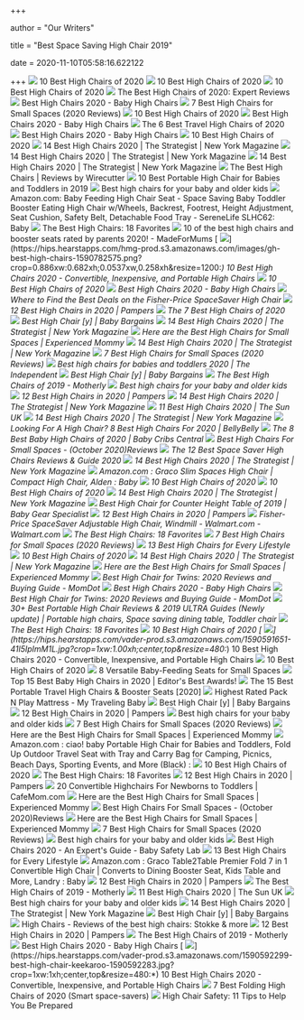+++
        
author = "Our Writers"
        
title = "Best Space Saving High Chair 2019"
        
date = 2020-11-10T05:58:16.622122
        
+++
[ ![](https://res.cloudinary.com/babylist/image/upload/f_auto,q_auto:best,c_scale/v1584597701/Best-of-high-chairs-2020-pin_glxmjb.jpg)](https://res.cloudinary.com/babylist/image/upload/f_auto,q_auto:best,c_scale/v1584597701/Best-of-high-chairs-2020-pin_glxmjb.jpg) 10 Best High Chairs of 2020
[ ![](https://images.ctfassets.net/50gzycvace50/10Di9Xumus0hDGokTN7Xr0/acefce2919dc5af2ed26df64e76f70b9/Screen_Shot_2019-01-29_at_12.05.41_PM.png)](https://images.ctfassets.net/50gzycvace50/10Di9Xumus0hDGokTN7Xr0/acefce2919dc5af2ed26df64e76f70b9/Screen_Shot_2019-01-29_at_12.05.41_PM.png) 10 Best High Chairs of 2020
[ ![](https://images.ctfassets.net/50gzycvace50/1xMcZmxWi8yudIF69o2TzA/eca3f9a95006490a19b338b1095936c1/baby-jogger-city-bistro-high-chair-photo.jpg)](https://images.ctfassets.net/50gzycvace50/1xMcZmxWi8yudIF69o2TzA/eca3f9a95006490a19b338b1095936c1/baby-jogger-city-bistro-high-chair-photo.jpg) 10 Best High Chairs of 2020
[ ![](https://www.experiencedmommy.com/wp-content/uploads/2019/01/Screen-Shot-2019-01-22-at-2.02.02-PM.png)](https://www.experiencedmommy.com/wp-content/uploads/2019/01/Screen-Shot-2019-01-22-at-2.02.02-PM.png) The Best High Chairs of 2020: Expert Reviews
[ ![](http://images.agoramedia.com/wte3.0/gcms/Best-High-Chairs-2020-722x406.jpg?width=414)](http://images.agoramedia.com/wte3.0/gcms/Best-High-Chairs-2020-722x406.jpg?width=414) Best High Chairs 2020 - Baby High Chairs
[ ![](https://m.media-amazon.com/images/I/4105fsgGLeL.jpg)](https://m.media-amazon.com/images/I/4105fsgGLeL.jpg) 7 Best High Chairs for Small Spaces (2020 Reviews)
[ ![](https://images.ctfassets.net/50gzycvace50/1PAo4Q60o8eIKkSOuY262A/95db50d52b659c509e95c33df1950e78/fisher-price-spacesaver-high-chair-photo.jpg)](https://images.ctfassets.net/50gzycvace50/1PAo4Q60o8eIKkSOuY262A/95db50d52b659c509e95c33df1950e78/fisher-price-spacesaver-high-chair-photo.jpg) 10 Best High Chairs of 2020
[ ![](https://images.agoramedia.com/wte3.0/gcms/Peg-Perego-Siesta-High-Chair-Editors-Choice.jpg)](https://images.agoramedia.com/wte3.0/gcms/Peg-Perego-Siesta-High-Chair-Editors-Choice.jpg) Best High Chairs 2020 - Baby High Chairs
[ ![](https://www.verywellfamily.com/thmb/Y6rXVx3fJlQJPCOftDuBfN9wd18=/1387x1387/smart/filters:no_upscale()/71TAioIrBNL._SL1500_-5b212f0cff1b78003704c64a.jpg)](https://www.verywellfamily.com/thmb/Y6rXVx3fJlQJPCOftDuBfN9wd18=/1387x1387/smart/filters:no_upscale()/71TAioIrBNL._SL1500_-5b212f0cff1b78003704c64a.jpg) The 6 Best Travel High Chairs of 2020
[ ![](https://images.agoramedia.com/wte3.0/gcms/wte-awards-2019-mom-pick-Graco-Table2Table-Premier-Fold-7-in-1-Highchair.jpg)](https://images.agoramedia.com/wte3.0/gcms/wte-awards-2019-mom-pick-Graco-Table2Table-Premier-Fold-7-in-1-Highchair.jpg) Best High Chairs 2020 - Baby High Chairs
[ ![](https://images.ctfassets.net/50gzycvace50/a3dbee02aeb04caea248d3b5f6cb97e0f3feb3191221e82536394ef2fce66d46/4a7ee20b50890c90a5f4e4e8e0bd5771/a3dbee02aeb04caea248d3b5f6cb97e0f3feb3191221e82536394ef2fce66d46.png?fl=progressive&fm=jpg&bg=rgb:f9f9f9&w=620&h=620)](https://images.ctfassets.net/50gzycvace50/a3dbee02aeb04caea248d3b5f6cb97e0f3feb3191221e82536394ef2fce66d46/4a7ee20b50890c90a5f4e4e8e0bd5771/a3dbee02aeb04caea248d3b5f6cb97e0f3feb3191221e82536394ef2fce66d46.png?fl=progressive&fm=jpg&bg=rgb:f9f9f9&w=620&h=620) 10 Best High Chairs of 2020
[ ![](https://pyxis.nymag.com/v1/imgs/e49/183/0641e5caf2ba9388b7e30f267a3895cc5c.rdeep-vertical.w245.jpg)](https://pyxis.nymag.com/v1/imgs/e49/183/0641e5caf2ba9388b7e30f267a3895cc5c.rdeep-vertical.w245.jpg) 14 Best High Chairs 2020 | The Strategist | New York Magazine
[ ![](https://pyxis.nymag.com/v1/imgs/3be/0a3/baf9dc13caf1158b95af98794daae3d6c5.rsquare.w600.jpg)](https://pyxis.nymag.com/v1/imgs/3be/0a3/baf9dc13caf1158b95af98794daae3d6c5.rsquare.w600.jpg) 14 Best High Chairs 2020 | The Strategist | New York Magazine
[ ![](https://pyxis.nymag.com/v1/imgs/92a/732/dde24273713e66065c0a4149dc83559419-Joovy.rsquare.w600.jpg)](https://pyxis.nymag.com/v1/imgs/92a/732/dde24273713e66065c0a4149dc83559419-Joovy.rsquare.w600.jpg) 14 Best High Chairs 2020 | The Strategist | New York Magazine
[ ![](https://cdn.thewirecutter.com/wp-content/uploads/2017/07/high-chairs-2x1-fullres-4207-600x300.jpg)](https://cdn.thewirecutter.com/wp-content/uploads/2017/07/high-chairs-2x1-fullres-4207-600x300.jpg) The Best High Chairs | Reviews by Wirecutter
[ ![](https://www.mamaoffive.com/wp-content/uploads/2019/08/space-saving-high-chair.jpg)](https://www.mamaoffive.com/wp-content/uploads/2019/08/space-saving-high-chair.jpg) 10 Best Portable High Chair for Babies and Toddlers in 2019
[ ![](https://www.telegraph.co.uk/content/dam/recommended/2019/02/27/best-high-chairs_for-kids_summary_trans_NvBQzQNjv4BqqVzuuqpFlyLIwiB6NTmJwfSVWeZ_vEN7c6bHu2jJnT8.png)](https://www.telegraph.co.uk/content/dam/recommended/2019/02/27/best-high-chairs_for-kids_summary_trans_NvBQzQNjv4BqqVzuuqpFlyLIwiB6NTmJwfSVWeZ_vEN7c6bHu2jJnT8.png) Best high chairs for your baby and older kids
[ ![](https://images-na.ssl-images-amazon.com/images/I/61358038BtL._SY355_.jpg)](https://images-na.ssl-images-amazon.com/images/I/61358038BtL._SY355_.jpg) Amazon.com: Baby Feeding High Chair Seat - Space Saving Baby Toddler  Booster Eating High Chair w/Wheels, Backrest, Footrest, Height Adjustment,  Seat Cushion, Safety Belt, Detachable Food Tray - SereneLife SLHC62: Baby
[ ![](https://redtri.com/wp-content/uploads/2019/05/skip_hop_sit_to_step_high_chair.jpg)](https://redtri.com/wp-content/uploads/2019/05/skip_hop_sit_to_step_high_chair.jpg) The Best High Chairs: 18 Favorites
[ ![](https://images.immediate.co.uk/production/volatile/sites/28/2018/03/composite-highchairs-boosters-d8e3857.jpg?quality=90&resize=768,574)](https://images.immediate.co.uk/production/volatile/sites/28/2018/03/composite-highchairs-boosters-d8e3857.jpg?quality=90&resize=768,574) 10 of the best high chairs and booster seats rated by parents 2020! -  MadeForMums
[ ![](https://hips.hearstapps.com/hmg-prod.s3.amazonaws.com/images/gh-best-high-chairs-1590782575.png?crop=0.886xw:0.682xh;0.0537xw,0.258xh&resize=1200:*)](https://hips.hearstapps.com/hmg-prod.s3.amazonaws.com/images/gh-best-high-chairs-1590782575.png?crop=0.886xw:0.682xh;0.0537xw,0.258xh&resize=1200:*) 10 Best High Chairs 2020 - Convertible, Inexpensive, and Portable High  Chairs
[ ![](https://images.ctfassets.net/50gzycvace50/59icNHAUvxJ4dsTTPYox5i/ded83c5793f9fc219f68c06dc0034f26/1_319628_product.png?fl=progressive&fm=jpg&bg=rgb:f9f9f9&w=620&h=620)](https://images.ctfassets.net/50gzycvace50/59icNHAUvxJ4dsTTPYox5i/ded83c5793f9fc219f68c06dc0034f26/1_319628_product.png?fl=progressive&fm=jpg&bg=rgb:f9f9f9&w=620&h=620) 10 Best High Chairs of 2020
[ ![](https://images.agoramedia.com/wte3.0/gcms/Bloom-Fresco-Contempoarary-High-Chair-Frame-Only.jpg)](https://images.agoramedia.com/wte3.0/gcms/Bloom-Fresco-Contempoarary-High-Chair-Frame-Only.jpg) Best High Chairs 2020 - Baby High Chairs
[ ![](https://www.retailmenot.com/blog/wp-content/uploads/sites/2/2019/02/Dise%C3%B1o-sin-t%C3%ADtulo-1-2-765x453.png)](https://www.retailmenot.com/blog/wp-content/uploads/sites/2/2019/02/Dise%C3%B1o-sin-t%C3%ADtulo-1-2-765x453.png) Where to Find the Best Deals on the Fisher-Price SpaceSaver High Chair
[ ![](https://images.ctfassets.net/9wtva4vhlgxb/4sv0kqTgzVgMhf81PnNLQn/97a6de8539c809a1dc08829c138a5260/fisher-price-spacesaver-high-chair_1536x680.jpg)](https://images.ctfassets.net/9wtva4vhlgxb/4sv0kqTgzVgMhf81PnNLQn/97a6de8539c809a1dc08829c138a5260/fisher-price-spacesaver-high-chair_1536x680.jpg) 12 Best High Chairs in 2020 | Pampers
[ ![](https://www.verywellfamily.com/thmb/CnbBiHkNN2hd6RPd8hWsLxHl97M=/1474x1474/smart/filters:no_upscale()/ScreenShot2020-03-03at3.39.26PM-f72aed31d8f54d508236eead3db327e7.png)](https://www.verywellfamily.com/thmb/CnbBiHkNN2hd6RPd8hWsLxHl97M=/1474x1474/smart/filters:no_upscale()/ScreenShot2020-03-03at3.39.26PM-f72aed31d8f54d508236eead3db327e7.png) The 7 Best High Chairs of 2020
[ ![](https://www.babybargains.com/wp-content/uploads/2016/10/blossomlarge.jpg)](https://www.babybargains.com/wp-content/uploads/2016/10/blossomlarge.jpg) Best High Chair [y] | Baby Bargains
[ ![](https://pyxis.nymag.com/v1/imgs/660/5af/d7682babb9e53c05f9930de875127add3d.rdeep-vertical.w245.jpg)](https://pyxis.nymag.com/v1/imgs/660/5af/d7682babb9e53c05f9930de875127add3d.rdeep-vertical.w245.jpg) 14 Best High Chairs 2020 | The Strategist | New York Magazine
[ ![](https://m.media-amazon.com/images/I/41IF-9vxTLL.jpg)](https://m.media-amazon.com/images/I/41IF-9vxTLL.jpg) Here are the Best High Chairs for Small Spaces | Experienced Mommy
[ ![](https://pyxis.nymag.com/v1/imgs/eae/4b3/3e376e56c3f2cdfb22fb83f90e1a8705e5-Abiie.2x.rsquare.w600.jpg)](https://pyxis.nymag.com/v1/imgs/eae/4b3/3e376e56c3f2cdfb22fb83f90e1a8705e5-Abiie.2x.rsquare.w600.jpg) 14 Best High Chairs 2020 | The Strategist | New York Magazine
[ ![](https://i.ytimg.com/vi/-P_X4NyOVm0/maxresdefault.jpg)](https://i.ytimg.com/vi/-P_X4NyOVm0/maxresdefault.jpg) 7 Best High Chairs for Small Spaces (2020 Reviews)
[ ![](https://static.independent.co.uk/s3fs-public/thumbnails/image/2020/04/02/17/best-high-chairs-baby-toddler-indybest.jpg)](https://static.independent.co.uk/s3fs-public/thumbnails/image/2020/04/02/17/best-high-chairs-baby-toddler-indybest.jpg) Best high chairs for babies and toddlers 2020 | The Independent
[ ![](https://www.babybargains.com/wp-content/uploads/2016/10/Fisher-Price-Space-Saver-1.jpg)](https://www.babybargains.com/wp-content/uploads/2016/10/Fisher-Price-Space-Saver-1.jpg) Best High Chair [y] | Baby Bargains
[ ![](https://assets.rebelmouse.io/eyJhbGciOiJIUzI1NiIsInR5cCI6IkpXVCJ9.eyJpbWFnZSI6Imh0dHBzOi8vYXNzZXRzLnJibC5tcy8xOTE3NTgwMi9vcmlnaW4uanBnIiwiZXhwaXJlc19hdCI6MTYwOTE5OTA5NX0.M2XqBDWcM0ufFOa6ZJ0nLAWSsQ51QnyQ-ObQmZwaTZY/img.jpg?width=980)](https://assets.rebelmouse.io/eyJhbGciOiJIUzI1NiIsInR5cCI6IkpXVCJ9.eyJpbWFnZSI6Imh0dHBzOi8vYXNzZXRzLnJibC5tcy8xOTE3NTgwMi9vcmlnaW4uanBnIiwiZXhwaXJlc19hdCI6MTYwOTE5OTA5NX0.M2XqBDWcM0ufFOa6ZJ0nLAWSsQ51QnyQ-ObQmZwaTZY/img.jpg?width=980) The Best High Chairs of 2019 - Motherly
[ ![](https://www.telegraph.co.uk/content/dam/recommended/2019/02/27/Evomove-Nomi_high-chair_secondary_trans_NvBQzQNjv4BqqVzuuqpFlyLIwiB6NTmJwfSVWeZ_vEN7c6bHu2jJnT8.png)](https://www.telegraph.co.uk/content/dam/recommended/2019/02/27/Evomove-Nomi_high-chair_secondary_trans_NvBQzQNjv4BqqVzuuqpFlyLIwiB6NTmJwfSVWeZ_vEN7c6bHu2jJnT8.png) Best high chairs for your baby and older kids
[ ![](https://images.ctfassets.net/9wtva4vhlgxb/1PjBrwANn0nZrLhIasaJ3z/102d349680dcc453d924f3126a06c561/peg-perego-prima-pappa-zero-3-high-chair_1536x680.jpg)](https://images.ctfassets.net/9wtva4vhlgxb/1PjBrwANn0nZrLhIasaJ3z/102d349680dcc453d924f3126a06c561/peg-perego-prima-pappa-zero-3-high-chair_1536x680.jpg) 12 Best High Chairs in 2020 | Pampers
[ ![](https://pyxis.nymag.com/v1/imgs/1d5/0f0/8387bf4123ff7d76320f0a9d9b796f64a4.rdeep-vertical.w245.jpg)](https://pyxis.nymag.com/v1/imgs/1d5/0f0/8387bf4123ff7d76320f0a9d9b796f64a4.rdeep-vertical.w245.jpg) 14 Best High Chairs 2020 | The Strategist | New York Magazine
[ ![](https://www.thesun.co.uk/wp-content/uploads/2019/01/DD-COMPOSITE-HIGH-CHAIRS.jpg)](https://www.thesun.co.uk/wp-content/uploads/2019/01/DD-COMPOSITE-HIGH-CHAIRS.jpg) 11 Best High Chairs 2020 | The Sun UK
[ ![](https://pyxis.nymag.com/v1/imgs/837/135/0382ade28274151ae8d6eb20595b3f0039-graco-simpleswitch-portable-high-chair-a.2x.rsquare.w600.jpg)](https://pyxis.nymag.com/v1/imgs/837/135/0382ade28274151ae8d6eb20595b3f0039-graco-simpleswitch-portable-high-chair-a.2x.rsquare.w600.jpg) 14 Best High Chairs 2020 | The Strategist | New York Magazine
[ ![](https://www.bellybelly.com.au/wp-content/uploads/2020/01/best-high-chair-2020.jpg)](https://www.bellybelly.com.au/wp-content/uploads/2020/01/best-high-chair-2020.jpg) Looking For A High Chair? 8 Best High Chairs For 2020 | BellyBelly
[ ![](https://i.ytimg.com/vi/bF_n3ifw8Dk/maxresdefault.jpg)](https://i.ytimg.com/vi/bF_n3ifw8Dk/maxresdefault.jpg) The 8 Best Baby High Chairs of 2020 | Baby Cribs Central
[ ![](https://babycarejunction.com/wp-content/uploads/2019/09/Best-High-Chairs-For-Spaces.jpg)](https://babycarejunction.com/wp-content/uploads/2019/09/Best-High-Chairs-For-Spaces.jpg) Best High Chairs For Small Spaces - (October 2020)Reviews
[ ![](https://momhaul.com/wp-content/uploads/Best-Space-Saver-High-Chairs.png)](https://momhaul.com/wp-content/uploads/Best-Space-Saver-High-Chairs.png) The 12 Best Space Saver High Chairs Reviews & Guide 2020
[ ![](https://pyxis.nymag.com/v1/imgs/a88/c4a/1e799c6c2b636df5a5a59683ef9ee52c8d-12-high-chairs-lede.rsquare.w1200.jpg)](https://pyxis.nymag.com/v1/imgs/a88/c4a/1e799c6c2b636df5a5a59683ef9ee52c8d-12-high-chairs-lede.rsquare.w1200.jpg) 14 Best High Chairs 2020 | The Strategist | New York Magazine
[ ![](https://m.media-amazon.com/images/I/61+t74PpTNL._AC_SS350_.jpg)](https://m.media-amazon.com/images/I/61+t74PpTNL._AC_SS350_.jpg) Amazon.com : Graco Slim Spaces High Chair | Compact High Chair, Alden : Baby
[ ![](https://images.ctfassets.net/50gzycvace50/7d09ed0033c269584863bb8807f67aec0a013f78a169557b45147524e8b76bf8/a53840f6c59a37e6f6e294ebad46216a/7d09ed0033c269584863bb8807f67aec0a013f78a169557b45147524e8b76bf8.png?fl=progressive&fm=jpg&bg=rgb:f9f9f9&w=620&h=620)](https://images.ctfassets.net/50gzycvace50/7d09ed0033c269584863bb8807f67aec0a013f78a169557b45147524e8b76bf8/a53840f6c59a37e6f6e294ebad46216a/7d09ed0033c269584863bb8807f67aec0a013f78a169557b45147524e8b76bf8.png?fl=progressive&fm=jpg&bg=rgb:f9f9f9&w=620&h=620) 10 Best High Chairs of 2020
[ ![](https://images.ctfassets.net/50gzycvace50/d13d2104d639c358bbd4b769e66c6b1ad06c62bea3b41a93ae934b528cc5c7c2/6bf1ee68044409d5a443a68d0930b97e/d13d2104d639c358bbd4b769e66c6b1ad06c62bea3b41a93ae934b528cc5c7c2.png?fl=progressive&fm=jpg&bg=rgb:f9f9f9&w=620&h=620)](https://images.ctfassets.net/50gzycvace50/d13d2104d639c358bbd4b769e66c6b1ad06c62bea3b41a93ae934b528cc5c7c2/6bf1ee68044409d5a443a68d0930b97e/d13d2104d639c358bbd4b769e66c6b1ad06c62bea3b41a93ae934b528cc5c7c2.png?fl=progressive&fm=jpg&bg=rgb:f9f9f9&w=620&h=620) 10 Best High Chairs of 2020
[ ![](https://pyxis.nymag.com/v1/imgs/930/b58/b5c305e2a285b26116fa96ef862995fa51.rdeep-vertical.w245.jpg)](https://pyxis.nymag.com/v1/imgs/930/b58/b5c305e2a285b26116fa96ef862995fa51.rdeep-vertical.w245.jpg) 14 Best High Chairs 2020 | The Strategist | New York Magazine
[ ![](https://babygearspecialist.com/wp-content/uploads/2017/11/Fisher-Price-Spacesaver-High-Chair-1.jpg)](https://babygearspecialist.com/wp-content/uploads/2017/11/Fisher-Price-Spacesaver-High-Chair-1.jpg) Best High Chair for Counter Height Table of 2019 | Baby Gear Specialist
[ ![](https://images.ctfassets.net/9wtva4vhlgxb/2MzPG51T8s30aQz4XoyEFo/fcc86621e4fd07c9822a05a208049ff5/best_high_chair_1536x680.jpeg)](https://images.ctfassets.net/9wtva4vhlgxb/2MzPG51T8s30aQz4XoyEFo/fcc86621e4fd07c9822a05a208049ff5/best_high_chair_1536x680.jpeg) 12 Best High Chairs in 2020 | Pampers
[ ![](https://i5.walmartimages.com/asr/f2a6a4df-e725-42cc-bdab-90efb03d499e_1.96bdb905a6c61352aac7d8a05d92c9f3.jpeg?odnWidth=612&odnHeight=612&odnBg=ffffff)](https://i5.walmartimages.com/asr/f2a6a4df-e725-42cc-bdab-90efb03d499e_1.96bdb905a6c61352aac7d8a05d92c9f3.jpeg?odnWidth=612&odnHeight=612&odnBg=ffffff) Fisher-Price SpaceSaver Adjustable High Chair, Windmill - Walmart.com -  Walmart.com
[ ![](https://redtri.com/wp-content/uploads/2019/02/high-chair-powder-pinkgray-2.jpg?w=605)](https://redtri.com/wp-content/uploads/2019/02/high-chair-powder-pinkgray-2.jpg?w=605) The Best High Chairs: 18 Favorites
[ ![](https://m.media-amazon.com/images/I/41gZPZjsrYL.jpg)](https://m.media-amazon.com/images/I/41gZPZjsrYL.jpg) 7 Best High Chairs for Small Spaces (2020 Reviews)
[ ![](https://images.ctfassets.net/6m9bd13t776q/33UjfkGEG6EqOr7XrkwT0k/40e30aef6b6232a5421cacadc08a5100/06-boon-high-chair-750x900.jpg?q=75)](https://images.ctfassets.net/6m9bd13t776q/33UjfkGEG6EqOr7XrkwT0k/40e30aef6b6232a5421cacadc08a5100/06-boon-high-chair-750x900.jpg?q=75) 13 Best High Chairs for Every Lifestyle
[ ![](https://i.ytimg.com/vi/dz0rOr8Gmng/hqdefault.jpg)](https://i.ytimg.com/vi/dz0rOr8Gmng/hqdefault.jpg) 10 Best High Chairs of 2020
[ ![](https://pyxis.nymag.com/v1/imgs/42d/063/14aca03f02eee2646a3cb5c03511b20eae.rdeep-vertical.w245.jpg)](https://pyxis.nymag.com/v1/imgs/42d/063/14aca03f02eee2646a3cb5c03511b20eae.rdeep-vertical.w245.jpg) 14 Best High Chairs 2020 | The Strategist | New York Magazine
[ ![](https://www.experiencedmommy.com/wp-content/uploads/2019/01/3AC00BRH-Graco-Floor2Table-highchair-toddler-chair-infant-seat-straight-on-200x200.jpg)](https://www.experiencedmommy.com/wp-content/uploads/2019/01/3AC00BRH-Graco-Floor2Table-highchair-toddler-chair-infant-seat-straight-on-200x200.jpg) Here are the Best High Chairs for Small Spaces | Experienced Mommy
[ ![](https://www.momdot.com/wp-content/uploads/2018/12/shutterstock_747267712.jpg?ezimgfmt=rs:371x557/rscb11/ng:webp/ngcb11)](https://www.momdot.com/wp-content/uploads/2018/12/shutterstock_747267712.jpg?ezimgfmt=rs:371x557/rscb11/ng:webp/ngcb11) Best High Chair for Twins: 2020 Reviews and Buying Guide - MomDot
[ ![](https://images.agoramedia.com/wte3.0/gcms/4moms-high-Chair-black.jpg)](https://images.agoramedia.com/wte3.0/gcms/4moms-high-Chair-black.jpg) Best High Chairs 2020 - Baby High Chairs
[ ![](https://images-na.ssl-images-amazon.com/images/I/411KDQ9sMzL.jpg)](https://images-na.ssl-images-amazon.com/images/I/411KDQ9sMzL.jpg) Best High Chair for Twins: 2020 Reviews and Buying Guide - MomDot
[ ![](https://i.pinimg.com/originals/dd/10/4c/dd104c37689a425bc563bcd92fac8f6a.png)](https://i.pinimg.com/originals/dd/10/4c/dd104c37689a425bc563bcd92fac8f6a.png) 30+ Best Portable High Chair Reviews & 2019 ULTRA Guides (Newly update) |  Portable high chairs, Space saving dining table, Toddler chair
[ ![](https://redtri.com/wp-content/uploads/2019/02/stokke-tripp-trapp.jpg?w=605)](https://redtri.com/wp-content/uploads/2019/02/stokke-tripp-trapp.jpg?w=605) The Best High Chairs: 18 Favorites
[ ![](https://i.ytimg.com/vi/Y5E8sESEn80/maxresdefault.jpg)](https://i.ytimg.com/vi/Y5E8sESEn80/maxresdefault.jpg) 10 Best High Chairs of 2020
[ ![](https://hips.hearstapps.com/vader-prod.s3.amazonaws.com/1590591651-41l5IpImM1L.jpg?crop=1xw:1.00xh;center,top&resize=480:*)](https://hips.hearstapps.com/vader-prod.s3.amazonaws.com/1590591651-41l5IpImM1L.jpg?crop=1xw:1.00xh;center,top&resize=480:*) 10 Best High Chairs 2020 - Convertible, Inexpensive, and Portable High  Chairs
[ ![](https://i.ytimg.com/vi/jmD1MFsmC-E/maxresdefault.jpg)](https://i.ytimg.com/vi/jmD1MFsmC-E/maxresdefault.jpg) 10 Best High Chairs of 2020
[ ![](https://images.agoramedia.com/wte3.0/gcms/Peg-Perego-Siesta-Highchair-500x500.jpg)](https://images.agoramedia.com/wte3.0/gcms/Peg-Perego-Siesta-Highchair-500x500.jpg) 8 Versatile Baby-Feeding Seats for Small Spaces
[ ![](https://spacemazing.com/wp-content/uploads/2019/12/Baby-High-Chair-Wooden-High-Chair-with-Removable-Tray-and-Adjustable-Legs-for-BabyInfantsToddlers-e1582378605739.jpg)](https://spacemazing.com/wp-content/uploads/2019/12/Baby-High-Chair-Wooden-High-Chair-with-Removable-Tray-and-Adjustable-Legs-for-BabyInfantsToddlers-e1582378605739.jpg) Top 15 Best Baby High Chairs in 2020 | Editor's Best Awards!
[ ![](https://upgradedpoints.com/wp-content/uploads/2019/08/portable-travel-high-chair.jpg)](https://upgradedpoints.com/wp-content/uploads/2019/08/portable-travel-high-chair.jpg) The 15 Best Portable Travel High Chairs & Booster Seats [2020]
[ ![](https://www.mytravelingbaby.solutions/wp-content/uploads/2019/04/Fisher-Price-SpaceSaver-High-Chair-1.jpg)](https://www.mytravelingbaby.solutions/wp-content/uploads/2019/04/Fisher-Price-SpaceSaver-High-Chair-1.jpg) Highest Rated Pack N Play Mattress - My Traveling Baby
[ ![](https://www.babybargains.com/wp-content/uploads/2016/10/Fisher-Price-Space-Saver-2-450x413.jpg)](https://www.babybargains.com/wp-content/uploads/2016/10/Fisher-Price-Space-Saver-2-450x413.jpg) Best High Chair [y] | Baby Bargains
[ ![](https://images.ctfassets.net/9wtva4vhlgxb/3QHBSDIIsQQy3CkPfnhM3F/6c0ffc763d78c4339faaa7c2a09868fb/graco-blossom-6-in-1-convertible-highchair_1536x680.jpg)](https://images.ctfassets.net/9wtva4vhlgxb/3QHBSDIIsQQy3CkPfnhM3F/6c0ffc763d78c4339faaa7c2a09868fb/graco-blossom-6-in-1-convertible-highchair_1536x680.jpg) 12 Best High Chairs in 2020 | Pampers
[ ![](https://www.telegraph.co.uk/content/dam/recommended/2019/02/27/Chicco-Polly-Magic-Relax_high-chair_secondary_trans_NvBQzQNjv4BqqVzuuqpFlyLIwiB6NTmJwfSVWeZ_vEN7c6bHu2jJnT8.png)](https://www.telegraph.co.uk/content/dam/recommended/2019/02/27/Chicco-Polly-Magic-Relax_high-chair_secondary_trans_NvBQzQNjv4BqqVzuuqpFlyLIwiB6NTmJwfSVWeZ_vEN7c6bHu2jJnT8.png) Best high chairs for your baby and older kids
[ ![](https://m.media-amazon.com/images/I/41oEMGNnXeL.jpg)](https://m.media-amazon.com/images/I/41oEMGNnXeL.jpg) 7 Best High Chairs for Small Spaces (2020 Reviews)
[ ![](https://m.media-amazon.com/images/I/31eB0oSGwdL.jpg)](https://m.media-amazon.com/images/I/31eB0oSGwdL.jpg) Here are the Best High Chairs for Small Spaces | Experienced Mommy
[ ![](https://images-na.ssl-images-amazon.com/images/I/81SOT8YWW2L._SL1500_.jpg)](https://images-na.ssl-images-amazon.com/images/I/81SOT8YWW2L._SL1500_.jpg) Amazon.com : ciao! baby Portable High Chair for Babies and Toddlers, Fold  Up Outdoor Travel Seat with Tray and Carry Bag for Camping, Picnics, Beach  Days, Sporting Events, and More (Black) :
[ ![](https://i.ytimg.com/vi/dz0rOr8Gmng/maxresdefault.jpg)](https://i.ytimg.com/vi/dz0rOr8Gmng/maxresdefault.jpg) 10 Best High Chairs of 2020
[ ![](https://redtri.com/wp-content/uploads/2019/02/fisher-price-spacesaver-high-chair.jpeg?w=605)](https://redtri.com/wp-content/uploads/2019/02/fisher-price-spacesaver-high-chair.jpeg?w=605) The Best High Chairs: 18 Favorites
[ ![](https://images.ctfassets.net/9wtva4vhlgxb/75Bbea0TssqoeKdqPdiZ5O/db3a068ddef46dc87089901f1fe93a6d/stokke-2019-tripp-trapp-high-chair_1536x680.jpg)](https://images.ctfassets.net/9wtva4vhlgxb/75Bbea0TssqoeKdqPdiZ5O/db3a068ddef46dc87089901f1fe93a6d/stokke-2019-tripp-trapp-high-chair_1536x680.jpg) 12 Best High Chairs in 2020 | Pampers
[ ![](https://images.ctfassets.net/iyiurthvosft/featured-img-of-post-219439/35f3e6190d3ea31bf6975683a53a30d8/featured-img-of-post-219439.jpg?fm=jpg&fl=progressive&q=50&w=1200)](https://images.ctfassets.net/iyiurthvosft/featured-img-of-post-219439/35f3e6190d3ea31bf6975683a53a30d8/featured-img-of-post-219439.jpg?fm=jpg&fl=progressive&q=50&w=1200) 20 Convertible Highchairs For Newborns to Toddlers | CafeMom.com
[ ![](https://images-na.ssl-images-amazon.com/images/I/41hWXy4%2BmxL.jpg)](https://images-na.ssl-images-amazon.com/images/I/41hWXy4%2BmxL.jpg) Here are the Best High Chairs for Small Spaces | Experienced Mommy
[ ![](https://nitrocdn.com/nUIXDjqSBsOeWrTRIpViOjpzUcyxhHXF/assets/static/optimized/rev-5bd8455/wp-content/uploads/2019/09/Cosco-Simple-Fold-High-Chair-300x300.jpg)](https://nitrocdn.com/nUIXDjqSBsOeWrTRIpViOjpzUcyxhHXF/assets/static/optimized/rev-5bd8455/wp-content/uploads/2019/09/Cosco-Simple-Fold-High-Chair-300x300.jpg) Best High Chairs For Small Spaces - (October 2020)Reviews
[ ![](https://www.experiencedmommy.com/wp-content/uploads/2019/11/baby-jogger-city-bistro-200x200.jpg)](https://www.experiencedmommy.com/wp-content/uploads/2019/11/baby-jogger-city-bistro-200x200.jpg) Here are the Best High Chairs for Small Spaces | Experienced Mommy
[ ![](https://m.media-amazon.com/images/I/41JWW858LrL.jpg)](https://m.media-amazon.com/images/I/41JWW858LrL.jpg) 7 Best High Chairs for Small Spaces (2020 Reviews)
[ ![](https://www.telegraph.co.uk/content/dam/recommended/2019/02/27/iCandy-MiChair_high-chair_secondary_trans_NvBQzQNjv4BqqVzuuqpFlyLIwiB6NTmJwfSVWeZ_vEN7c6bHu2jJnT8.png)](https://www.telegraph.co.uk/content/dam/recommended/2019/02/27/iCandy-MiChair_high-chair_secondary_trans_NvBQzQNjv4BqqVzuuqpFlyLIwiB6NTmJwfSVWeZ_vEN7c6bHu2jJnT8.png) Best high chairs for your baby and older kids
[ ![](https://babysafetylab.com/wp-content/uploads/2018/10/Depositphotos_271574650_s-2019.jpg)](https://babysafetylab.com/wp-content/uploads/2018/10/Depositphotos_271574650_s-2019.jpg) Best High Chairs 2020 - An Expert's Guide - Baby Safety Lab
[ ![](https://images.ctfassets.net/6m9bd13t776q/4XSEe4fxXG0sKuo8E626aq/803bc5b0d587e1c159c9b872c93bf503/most-stylish-high-chairs-baby-dad-2160x1200.jpg?h=367&q=75&w=660)](https://images.ctfassets.net/6m9bd13t776q/4XSEe4fxXG0sKuo8E626aq/803bc5b0d587e1c159c9b872c93bf503/most-stylish-high-chairs-baby-dad-2160x1200.jpg?h=367&q=75&w=660) 13 Best High Chairs for Every Lifestyle
[ ![](https://images-na.ssl-images-amazon.com/images/I/71PeAUiV-rL._SL1500_.jpg)](https://images-na.ssl-images-amazon.com/images/I/71PeAUiV-rL._SL1500_.jpg) Amazon.com : Graco Table2Table Premier Fold 7 in 1 Convertible High Chair |  Converts to Dining Booster Seat, Kids Table and More, Landry : Baby
[ ![](https://images.ctfassets.net/9wtva4vhlgxb/267ZV2Zmm5DHCkg6JSPknT/195d46e67bb5d200adddc0634d7a252b/oxo-tot-sprout-high-chair_1536x680.jpg)](https://images.ctfassets.net/9wtva4vhlgxb/267ZV2Zmm5DHCkg6JSPknT/195d46e67bb5d200adddc0634d7a252b/oxo-tot-sprout-high-chair_1536x680.jpg) 12 Best High Chairs in 2020 | Pampers
[ ![](https://assets.rebelmouse.io/eyJhbGciOiJIUzI1NiIsInR5cCI6IkpXVCJ9.eyJpbWFnZSI6Imh0dHBzOi8vYXNzZXRzLnJibC5tcy8xOTE3MjAzNC9vcmlnaW4uanBnIiwiZXhwaXJlc19hdCI6MTY0NDY1NDMyNX0.kqFT9l7sLUY__RkD8HUV4U3jtSF3l7IIi8C_Q-wKM_g/img.jpg?width=980)](https://assets.rebelmouse.io/eyJhbGciOiJIUzI1NiIsInR5cCI6IkpXVCJ9.eyJpbWFnZSI6Imh0dHBzOi8vYXNzZXRzLnJibC5tcy8xOTE3MjAzNC9vcmlnaW4uanBnIiwiZXhwaXJlc19hdCI6MTY0NDY1NDMyNX0.kqFT9l7sLUY__RkD8HUV4U3jtSF3l7IIi8C_Q-wKM_g/img.jpg?width=980) The Best High Chairs of 2019 - Motherly
[ ![](https://www.thesun.co.uk/wp-content/uploads/2019/01/61mpGpYfM2L._SL1331_.jpg)](https://www.thesun.co.uk/wp-content/uploads/2019/01/61mpGpYfM2L._SL1331_.jpg) 11 Best High Chairs 2020 | The Sun UK
[ ![](https://www.telegraph.co.uk/content/dam/recommended/2019/02/27/Joie-Mimzy-LX_high-chair_secondary_trans_NvBQzQNjv4BqqVzuuqpFlyLIwiB6NTmJwfSVWeZ_vEN7c6bHu2jJnT8.png)](https://www.telegraph.co.uk/content/dam/recommended/2019/02/27/Joie-Mimzy-LX_high-chair_secondary_trans_NvBQzQNjv4BqqVzuuqpFlyLIwiB6NTmJwfSVWeZ_vEN7c6bHu2jJnT8.png) Best high chairs for your baby and older kids
[ ![](https://pyxis.nymag.com/v1/imgs/2dc/e3d/bfe5886c65d27a44e60975801c4b5235ed-Ciao-Baby.rsquare.w600.jpg)](https://pyxis.nymag.com/v1/imgs/2dc/e3d/bfe5886c65d27a44e60975801c4b5235ed-Ciao-Baby.rsquare.w600.jpg) 14 Best High Chairs 2020 | The Strategist | New York Magazine
[ ![](https://www.babybargains.com/wp-content/uploads/2016/10/cosco-simple-fold-high-chair.jpg)](https://www.babybargains.com/wp-content/uploads/2016/10/cosco-simple-fold-high-chair.jpg) Best High Chair [y] | Baby Bargains
[ ![](https://www.lucieslist.com/wp-content/uploads/2014/04/high-chair-baby-featured.jpeg)](https://www.lucieslist.com/wp-content/uploads/2014/04/high-chair-baby-featured.jpeg) High Chairs - Reviews of the best high chairs: Stokke & more
[ ![](https://images.ctfassets.net/9wtva4vhlgxb/3My08rhfVQq08r1Lx26uW7/45fede8bf88f74849dceeadf7c775101/ingenuity-trio-3-in-1-high-chair_1536x680.jpg)](https://images.ctfassets.net/9wtva4vhlgxb/3My08rhfVQq08r1Lx26uW7/45fede8bf88f74849dceeadf7c775101/ingenuity-trio-3-in-1-high-chair_1536x680.jpg) 12 Best High Chairs in 2020 | Pampers
[ ![](https://assets.rebelmouse.io/eyJhbGciOiJIUzI1NiIsInR5cCI6IkpXVCJ9.eyJpbWFnZSI6Imh0dHBzOi8vYXNzZXRzLnJibC5tcy8xOTE3NTgwMy9vcmlnaW4uanBnIiwiZXhwaXJlc19hdCI6MTYyOTgyNzczNn0.APbcrzo5jDoZ8_7oX6qE7NYQV9mrIrY6tNiI4f0TKXg/img.jpg?width=980)](https://assets.rebelmouse.io/eyJhbGciOiJIUzI1NiIsInR5cCI6IkpXVCJ9.eyJpbWFnZSI6Imh0dHBzOi8vYXNzZXRzLnJibC5tcy8xOTE3NTgwMy9vcmlnaW4uanBnIiwiZXhwaXJlc19hdCI6MTYyOTgyNzczNn0.APbcrzo5jDoZ8_7oX6qE7NYQV9mrIrY6tNiI4f0TKXg/img.jpg?width=980) The Best High Chairs of 2019 - Motherly
[ ![](https://images.agoramedia.com/wte3.0/gcms/Chicco-Polly-High-Chair-Lilla.jpg)](https://images.agoramedia.com/wte3.0/gcms/Chicco-Polly-High-Chair-Lilla.jpg) Best High Chairs 2020 - Baby High Chairs
[ ![](https://hips.hearstapps.com/vader-prod.s3.amazonaws.com/1590592299-best-high-chair-keekaroo-1590592283.jpg?crop=1xw:1xh;center,top&resize=480:*)](https://hips.hearstapps.com/vader-prod.s3.amazonaws.com/1590592299-best-high-chair-keekaroo-1590592283.jpg?crop=1xw:1xh;center,top&resize=480:*) 10 Best High Chairs 2020 - Convertible, Inexpensive, and Portable High  Chairs
[ ![](https://wetheparents.org/wp-content/uploads/2018/03/Best-folding-high-chair.jpg)](https://wetheparents.org/wp-content/uploads/2018/03/Best-folding-high-chair.jpg) 7 Best Folding High Chairs of 2020 (Smart space-savers)
[ ![](https://momlovesbest.com/wp-content/uploads/2017/07/High-Chair-Safety-1.jpg)](https://momlovesbest.com/wp-content/uploads/2017/07/High-Chair-Safety-1.jpg) High Chair Safety: 11 Tips to Help You Be Prepared
